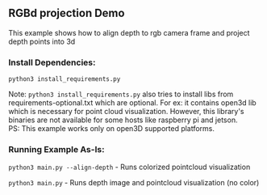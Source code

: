 ## RGBd projection Demo
This example shows how to align depth to rgb camera frame and project depth points into 3d

### Install Dependencies:
`python3 install_requirements.py`

Note: `python3 install_requirements.py` also tries to install libs from requirements-optional.txt which are optional. For ex: it contains open3d lib which is necessary for point cloud visualization. However, this library's binaries are not available for some hosts like raspberry pi and jetson.   
PS: This example works only on open3D supported platforms.

### Running Example As-Is:
`python3 main.py --align-depth` - Runs colorized pointcloud visualization

`python3 main.py` - Runs depth image and pointcloud visualization (no color)
